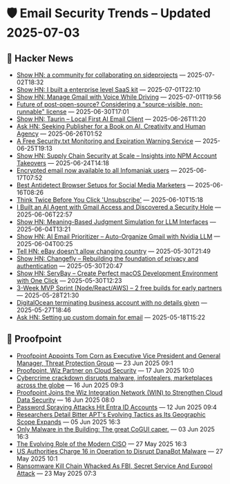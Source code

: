 # 🛡️ Email Security Trends – Updated 2025-07-03

## 📰 Hacker News
- [Show HN: a community for collaborating on sideprojects](https://relentlessly.no/) — 2025-07-02T18:32
- [Show HN: I built a enterprise level SaaS kit](https://www.launchkitaws.com/) — 2025-07-01T22:10
- [Show HN: Manage Gmail with Voice While Driving](https://harmony.com.ai) — 2025-07-01T19:56
- [Future of post-open-source? Considering a "source-visible, non-runnable" license](https://news.ycombinator.com/item?id=44425545) — 2025-06-30T17:01
- [Show HN: Taurin – Local First AI Email Client](https://www.taurin.io/) — 2025-06-26T11:20
- [Ask HN: Seeking Publisher for a Book on AI, Creativity and Human Agency](https://news.ycombinator.com/item?id=44383534) — 2025-06-26T01:52
- [A Free Security.txt Monitoring and Expiration Warning Service](https://securitytxt-reminder.email) — 2025-06-25T19:13
- [Show HN: Supply Chain Security at Scale – Insights into NPM Account Takeovers](https://laburity.com/research-npm-account-takeovers/) — 2025-06-24T14:18
- [Encrypted email now available to all Infomaniak users](https://news.infomaniak.com/en/email-encryption/) — 2025-06-17T07:52
- [Best Antidetect Browser Setups for Social Media Marketers](https://news.ycombinator.com/item?id=44287610) — 2025-06-16T08:26
- [Think Twice Before You Click 'Unsubscribe'](https://www.wsj.com/tech/cybersecurity/unsubscribe-email-security-38b40abf) — 2025-06-10T15:18
- [I Built an AI Agent with Gmail Access and Discovered a Security Hole](https://news.ycombinator.com/item?id=44205881) — 2025-06-06T22:57
- [Show HN: Meaning-Based Judgment Simulation for LLM Interfaces](https://news.ycombinator.com/item?id=44180465) — 2025-06-04T13:21
- [Show HN: AI Email Prioritizer – Auto-Organize Gmail with Nvidia LLM](https://news.ycombinator.com/item?id=44176161) — 2025-06-04T00:25
- [Tell HN: eBay doesn't allow changing country](https://news.ycombinator.com/item?id=44140192) — 2025-05-30T21:49
- [Show HN: Changefly – Rebuilding the foundation of privacy and authentication](https://www.changefly.com/developer) — 2025-05-30T20:47
- [Show HN: ServBay – Create Perfect macOS Development Environment with One Click](https://www.servbay.com) — 2025-05-30T12:23
- [3-Week MVP Sprint (Node/React/AWS) – 2 free builds for early partners](https://github.com/mackerricher/3week-mvp-sprint/blob/main/README.md) — 2025-05-28T21:30
- [DigitalOcean terminating business account with no details given](https://news.ycombinator.com/item?id=44109627) — 2025-05-27T18:46
- [Ask HN: Setting up custom domain for email](https://news.ycombinator.com/item?id=44022039) — 2025-05-18T15:22

## 📰 Proofpoint
- [Proofpoint Appoints Tom Corn as Executive Vice President and General Manager, Threat Protection Group](https://www.proofpoint.com/us/newsroom/press-releases/proofpoint-appoints-tom-corn-executive-vice-president-and-general-manager) — 23 Jun 2025 09:1
- [Proofpoint, Wiz Partner on Cloud Security](https://www.proofpoint.com/us/newsroom/news/proofpoint-wiz-partner-cloud-security) — 17 Jun 2025 10:0
- [Cybercrime crackdown disrupts malware, infostealers, marketplaces across the globe](https://www.proofpoint.com/us/newsroom/news/cybercrime-crackdown-disrupts-malware-infostealers-marketplaces-across-globe) — 16 Jun 2025 09:3
- [Proofpoint Joins the Wiz Integration Network (WIN) to Strengthen Cloud Data Security](https://www.proofpoint.com/us/newsroom/press-releases/proofpoint-joins-wiz-integration-network-win-strengthen-cloud-data-security) — 16 Jun 2025 08:0
- [Password Spraying Attacks Hit Entra ID Accounts](https://www.proofpoint.com/us/newsroom/news/password-spraying-attacks-hit-entra-id-accounts) — 12 Jun 2025 09:4
- [Researchers Detail Bitter APT's Evolving Tactics as Its Geographic Scope Expands](https://www.proofpoint.com/us/newsroom/news/researchers-detail-bitter-apts-evolving-tactics-its-geographic-scope-expands) — 05 Jun 2025 16:3
- [Only Malware in the Building: The great CoGUI caper.](https://www.proofpoint.com/us/newsroom/news/only-malware-building-great-cogui-caper) — 03 Jun 2025 16:3
- [The Evolving Role of the Modern CISO](https://www.proofpoint.com/us/newsroom/news/evolving-role-modern-ciso) — 27 May 2025 16:3
- [US Authorities Charge 16 in Operation to Disrupt DanaBot Malware](https://www.proofpoint.com/us/newsroom/news/us-authorities-charge-16-operation-disrupt-danabot-malware) — 27 May 2025 10:1
- [Ransomware Kill Chain Whacked As FBI, Secret Service And Europol Attack](https://www.proofpoint.com/us/newsroom/news/ransomware-kill-chain-whacked-fbi-secret-service-and-europol-attack) — 23 May 2025 07:3

